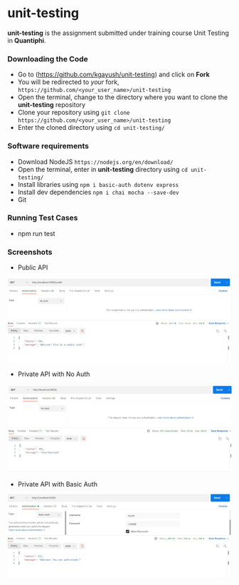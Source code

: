# unit-testing

**unit-testing** is the assignment submitted under training course Unit Testing in **Quantiphi**.


### Downloading the Code

* Go to (<https://github.com/kgayush/unit-testing>) and click on **Fork**
* You will be redirected to *your* fork, `https://github.com/<your_user_name>/unit-testing`
* Open the terminal, change to the directory where you want to clone the **unit-testing** repository
* Clone your repository using `git clone https://github.com/<your_user_name>/unit-testing`
* Enter the cloned directory using `cd unit-testing/`


### Software requirements

* Download NodeJS `https://nodejs.org/en/download/`
* Open the terminal, enter in **unit-testing** directory using `cd unit-testing/`
* Install libraries using `npm i basic-auth dotenv express`
* Install dev dependencies `npm i chai mocha --save-dev`
* Git

### Running Test Cases

* npm run test


### Screenshots

* Public API

 ![Screenshot](screenshots/Public-API.jpg)
 
* Private API with No Auth

 ![Screenshot](screenshots/Private-API-NoAuth.jpg)   
 
* Private API with Basic Auth
 
 ![Screenshot](screenshots/Private-API.jpg)
